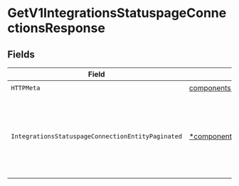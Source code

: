 # GetV1IntegrationsStatuspageConnectionsResponse


## Fields

| Field                                                                                                                                     | Type                                                                                                                                      | Required                                                                                                                                  | Description                                                                                                                               |
| ----------------------------------------------------------------------------------------------------------------------------------------- | ----------------------------------------------------------------------------------------------------------------------------------------- | ----------------------------------------------------------------------------------------------------------------------------------------- | ----------------------------------------------------------------------------------------------------------------------------------------- |
| `HTTPMeta`                                                                                                                                | [components.HTTPMetadata](../../models/components/httpmetadata.md)                                                                        | :heavy_check_mark:                                                                                                                        | N/A                                                                                                                                       |
| `IntegrationsStatuspageConnectionEntityPaginated`                                                                                         | [*components.IntegrationsStatuspageConnectionEntityPaginated](../../models/components/integrationsstatuspageconnectionentitypaginated.md) | :heavy_minus_sign:                                                                                                                        | Lists the available and configured Statuspage integrations connections for the authenticated organization.                                |